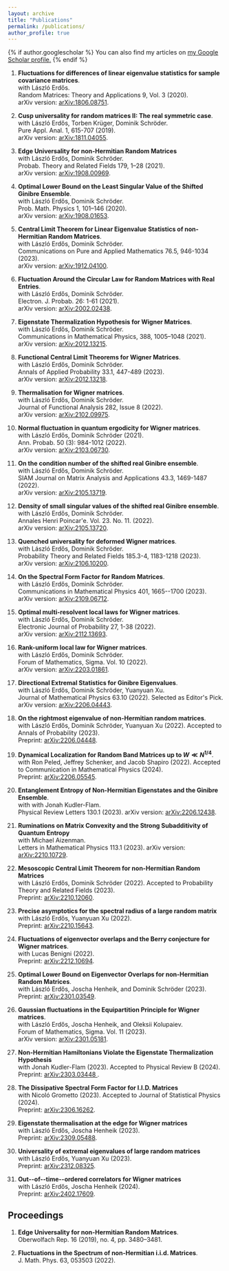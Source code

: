 ```yaml
---
layout: archive
title: "Publications"
permalink: /publications/
author_profile: true
---
```


{% if author.googlescholar %}
  You can also find my articles on <u><a href="{{author.googlescholar}}">my Google Scholar profile</a>.</u>
{% endif %}

1. **Fluctuations for differences of linear eigenvalue statistics for sample covariance matrices**.    
with László Erdős.  
Random Matrices: Theory and Applications 9, Vol. 3 (2020).    
arXiv version: [arXiv:1806.08751](https://arxiv.org/abs/1806.08751). 

2. **Cusp universality for random matrices II: The real symmetric case**.  
with László Erdős, Torben Krüger, Dominik Schröder.  
Pure Appl. Anal. 1, 615-707 (2019).    
arXiv version: [arXiv:1811.04055](https://arxiv.org/abs/1811.04055). 

3. **Edge Universality for non-Hermitian Random Matrices**  
with László Erdős, Dominik Schröder.  
Probab. Theory and Related Fields 179, 1–28 (2021).      
arXiv version: [arXiv:1908.00969](https://arxiv.org/abs/1908.00969).  

4. **Optimal Lower Bound on the Least Singular Value of the Shifted Ginibre Ensemble**.  
with László Erdős, Dominik Schröder.  
Prob. Math. Physics 1, 101–146 (2020).  
arXiv version: [arXiv:1908.01653](https://arxiv.org/abs/1908.01653). 

5. **Central Limit Theorem for Linear Eigenvalue Statistics of non-Hermitian Random Matrices**.  
with László Erdős, Dominik Schröder.  
Communications on Pure and Applied Mathematics 76.5, 946-1034 (2023).    
arXiv version: [arXiv:1912.04100](https://arxiv.org/abs/1912.04100). 

6. **Fluctuation Around the Circular Law for Random Matrices with Real Entries**.  
with László Erdős, Dominik Schröder.  
Electron. J. Probab. 26: 1-61 (2021).   
arXiv version: [arXiv:2002.02438](https://arxiv.org/abs/2002.02438). 

7. **Eigenstate Thermalization Hypothesis for Wigner Matrices**.  
with László Erdős, Dominik Schröder.  
Communications in Mathematical Physics,  388, 1005–1048 (2021).    
arXiv version: [arXiv:2012.13215](https://arxiv.org/abs/2012.13215). 

8. **Functional Central Limit Theorems for Wigner Matrices**.  
with László Erdős, Dominik Schröder.  
Annals of Applied Probability 33.1, 447-489 (2023).      
arXiv version: [arXiv:2012.13218](https://arxiv.org/abs/2012.13218). 

9. **Thermalisation for Wigner matrices**.  
with László Erdős, Dominik Schröder.  
Journal of Functional Analysis  282, Issue 8 (2022).   
arXiv version: [arXiv:2102.09975](https://arxiv.org/abs/2102.09975). 

10. **Normal fluctuation in quantum ergodicity for Wigner matrices**.  
with László Erdős, Dominik Schröder (2021).  
Ann. Probab. 50 (3): 984-1012 (2022).  
arXiv version: [arXiv:2103.06730](https://arxiv.org/abs/2103.06730).  

11. **On the condition number of the shifted real Ginibre ensemble**.  
with László Erdős, Dominik Schröder.  
SIAM Journal on Matrix Analysis and Applications 43.3, 1469-1487 (2022).    
arXiv version: [arXiv:2105.13719](https://arxiv.org/abs/2105.13719). 

12. **Density of small singular values of the shifted real Ginibre ensemble**.  
with László Erdős, Dominik Schröder.  
Annales Henri Poincar\'e. Vol. 23. No. 11. (2022).   
arXiv version: [arXiv:2105.13720](https://arxiv.org/abs/2105.13720). 

13. **Quenched universality for deformed Wigner matrices**.  
with László Erdős, Dominik Schröder.  
Probability Theory and Related Fields 185.3-4, 1183-1218 (2023).   
arXiv version: [arXiv:2106.10200](https://arxiv.org/abs/2106.10200). 

14. **On the Spectral Form Factor for Random Matrices**.  
with László Erdős, Dominik Schröder.  
Communications in Mathematical Physics 401, 1665--1700 (2023).    
arXiv version: [arXiv:2109.06712](https://arxiv.org/abs/2109.06712). 

15. **Optimal multi-resolvent local laws for Wigner matrices**.  
with László Erdős, Dominik Schröder.  
Electronic Journal of Probability 27, 1-38 (2022).    
arXiv version: [arXiv:2112.13693](https://arxiv.org/abs/2112.13693). 

16. **Rank-uniform local law for Wigner matrices**.  
with László Erdős, Dominik Schröder.  
Forum of Mathematics, Sigma. Vol. 10 (2022).   
arXiv version: [arXiv:2203.01861](https://arxiv.org/abs/2203.01861).  

17. **Directional Extremal Statistics for Ginibre Eigenvalues**.    
with László Erdős, Dominik Schröder, Yuanyuan Xu.  
Journal of Mathematical Physics 63.10 (2022). Selected as Editor's Pick.
arXiv version: [arXiv:2206.04443](https://arxiv.org/abs/2206.04443).  
    
18. **On the rightmost eigenvalue of non-Hermitian random matrices**.  
with László Erdős, Dominik Schröder, Yuanyuan Xu (2022).
Accepted to Annals of Probability (2023).  
Preprint: [arXiv:2206.04448](https://arxiv.org/abs/2206.04448). 
    
19. **Dynamical Localization for Random Band Matrices up to $W\ll N^{1/4}$**.   
with Ron Peled, Jeffrey Schenker, and Jacob Shapiro (2022).
Accepted to Communication in Mathematical Physics (2024).  
Preprint: [arXiv:2206.05545](https://arxiv.org/abs/2206.05545). 
    
21. **Entanglement Entropy of Non-Hermitian Eigenstates and the Ginibre Ensemble**.  
with with Jonah Kudler-Flam.  
Physical Review Letters 130.1 (2023).
arXiv version: [arXiv:2206.12438](https://arxiv.org/abs/2206.12438).  

22. **Ruminations on Matrix Convexity and the Strong Subadditivity of Quantum Entropy**  
with Michael Aizenman.  
Letters in Mathematical Physics 113.1 (2023).
arXiv version: [arXiv:2210.10729](https://arxiv.org/abs/2210.10729).  

23. **Mesoscopic Central Limit Theorem for non-Hermitian Random Matrices**  
with László Erdős, Dominik Schröder (2022).
Accepted to Probability Theory and Related Fields (2023).  
Preprint: [arXiv:2210.12060](https://arxiv.org/abs/2210.12060).  

24. **Precise asymptotics for the spectral radius of a large random matrix**  
with László Erdős, Yuanyuan Xu (2022).  
Preprint: [arXiv:2210.15643](https://arxiv.org/abs/2210.15643).  

25. **Fluctuations of eigenvector overlaps and the Berry conjecture for Wigner matrices**.  
with Lucas Benigni (2022).  
Preprint: [arXiv:2212.10694](https://arxiv.org/pdf/2212.10694.pdf).  

26. **Optimal Lower Bound on Eigenvector Overlaps for non-Hermitian Random Matrices**.    
with László Erdős, Joscha Henheik, and Dominik Schröder (2023).    
Preprint: [arXiv:2301.03549](https://arxiv.org/pdf/2301.03549.pdf).  

27. **Gaussian fluctuations in the Equipartition Principle for Wigner matrices**.   
with László Erdős, Joscha Henheik, and Oleksii Kolupaiev.  
Forum of Mathematics, Sigma. Vol. 11 (2023).     
arXiv version: [arXiv:2301.05181](https://arxiv.org/pdf/2301.05181.pdf).

28. **Non-Hermitian Hamiltonians Violate the Eigenstate Thermalization Hypothesis**  
with Jonah Kudler-Flam (2023).
Accepted to Physical Review B (2024).    
Preprint: [arXiv:2303.03448 ](https://arxiv.org/pdf/2303.03448.pdf).  

30. **The Dissipative Spectral Form Factor for I.I.D. Matrices**  
with Nicoló Grometto (2023).
Accepted to Journal of Statistical Physics (2024).   
Preprint: [arXiv:2306.16262](https://arxiv.org/pdf/2306.16262.pdf).  

32. **Eigenstate thermalisation at the edge for Wigner matrices**  
with László Erdős, Joscha Henheik (2023).  
Preprint: [arXiv:2309.05488](https://arxiv.org/pdf/2309.05488.pdf).

33. **Universality of extremal eigenvalues of large random matrices**  
with László Erdős, Yuanyuan Xu (2023).  
Preprint: [arXiv:2312.08325](https://arxiv.org/pdf/2312.08325.pdf).  

34. **Out--of--time--ordered correlators for Wigner matrices**  
with László Erdős, Joscha Henheik (2024).  
Preprint: [arXiv:2402.17609](https://arxiv.org/pdf/2402.17609.pdf).

## **Proceedings**

1. **Edge Universality for non-Hermitian Random Matrices**.   
Oberwolfach Rep. 16 (2019), no. 4, pp. 3480–3481.  

2. **Fluctuations in the Spectrum of non-Hermitian i.i.d. Matrices**.  
J. Math. Phys. 63, 053503 (2022).  
